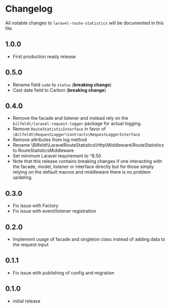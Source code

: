 # Changelog

All notable changes to `laravel-route-statistics` will be documented in this file.

## 1.0.0

- First production ready release

## 0.5.0

- Rename field `code` to `status` (**breaking change**)
- Cast date field to Carbon (**breaking change**)

## 0.4.0

- Remove the facade and listener and instead rely on the `bilfeldt/laravel-request-logger` package for actual logging.
- Remove `RouteStatisticInterface` in favor of `\Bilfeldt\RequestLogger\Contracts\RequestLoggerInterface`
- Remove attributes from log method
- Rename \Bilfeldt\LaravelRouteStatistics\Http\Middleware\RouteStatistics to RouteStatisticsMiddleware
- Set minimum Laravel requirement to ^8.50
- Note that this release contains breaking changes if one interacting with the facade, model, listener or interface directly but for those simply relying on the default macros and middleware there is no problem updating.

## 0.3.0

- Fix issue with Factory
- Fix issue with event/listener registration

## 0.2.0

- Implement usage of facade and singleton class instead of adding data to the request input

## 0.1.1

- Fix issue with publishing of config and migration

## 0.1.0

- initial release
